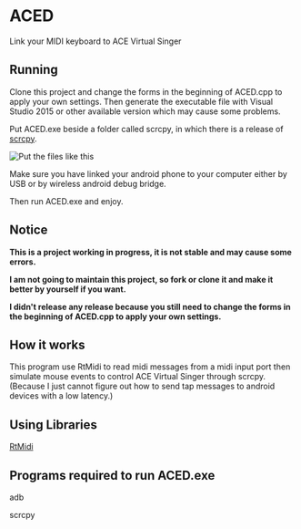 # ACED
Link your MIDI keyboard to ACE Virtual Singer

## Running

Clone this project and change the forms in the beginning of ACED.cpp to apply your own settings. Then generate the executable file with Visual Studio 2015 or other available version which may cause some problems.

Put ACED.exe beside a folder called scrcpy, in which there is a release of [scrcpy](https://github.com/Genymobile/scrcpy/releases/.).

![Put the files like this](https://i.loli.net/2021/10/04/bjtU2qCv1oDTsBM.png)

Make sure you have linked your android phone to your computer either by USB or by wireless android debug bridge.

Then run ACED.exe and enjoy.

## Notice

**This is a project working in progress, it is not stable and may cause some errors.**

**I am not going to maintain this project, so fork or clone it and make it better by yourself if you want.**

**I didn't release any release because you still need to change the forms in the beginning of ACED.cpp to apply your own settings.**

## How it works

This program use RtMidi to read midi messages from a midi input port then simulate mouse events to control ACE Virtual Singer through scrcpy. (Because I just cannot figure out how to send tap messages to android devices with a low latency.)

## Using Libraries

[RtMidi](https://github.com/thestk/rtmidi)

## Programs required to run ACED.exe

adb

scrcpy



